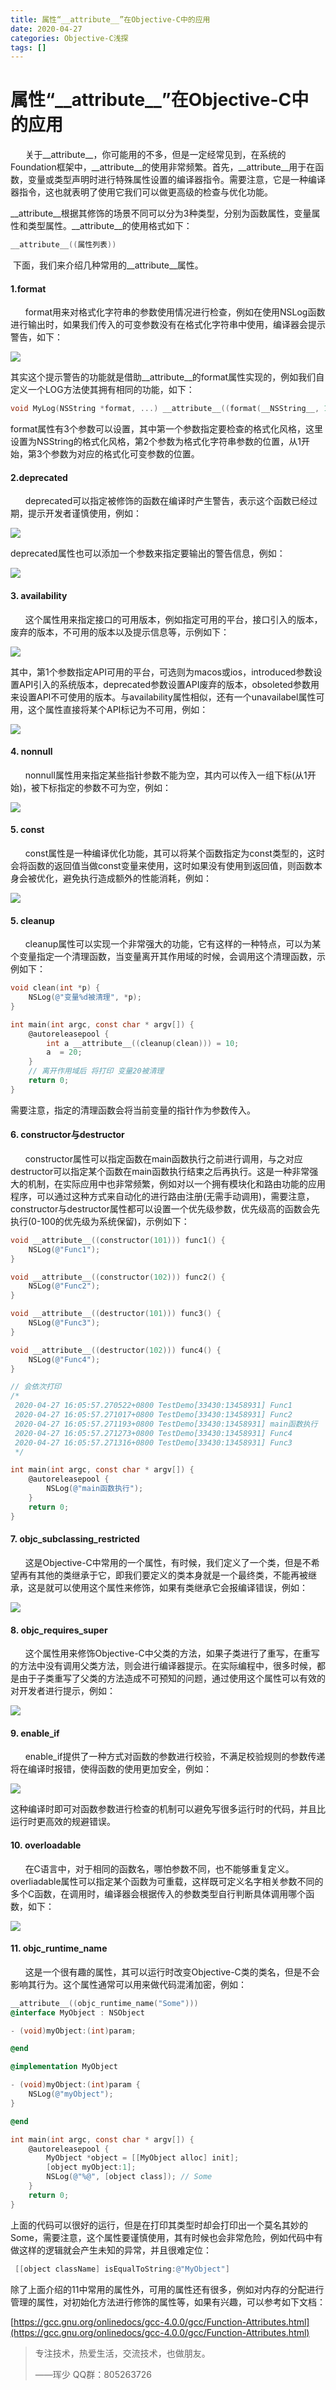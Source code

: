 ```yaml
---
title: 属性“__attribute__”在Objective-C中的应用
date: 2020-04-27
categories: Objective-C浅探
tags: []
---
```

# 属性“\_\_attribute\_\_”在Objective-C中的应用

      关于\_\_attribute\_\_，你可能用的不多，但是一定经常见到，在系统的Foundation框架中，\_\_attribute\_\_的使用非常频繁。首先，\_\_attribute\_\_用于在函数，变量或类型声明时进行特殊属性设置的编译器指令。需要注意，它是一种编译器指令，这也就表明了使用它我们可以做更高级的检查与优化功能。

\_\_attribute\_\_根据其修饰的场景不同可以分为3种类型，分别为函数属性，变量属性和类型属性。\_\_attribute\_\_的使用格式如下：

```objectivec
__attribute__((属性列表))
```

 下面，我们来介绍几种常用的\_\_attribute\_\_属性。

#### 1.format

      format用来对格式化字符串的参数使用情况进行检查，例如在使用NSLog函数进行输出时，如果我们传入的可变参数没有在格式化字符串中使用，编译器会提示警告，如下：

![](https://oscimg.oschina.net/oscnet/up-44157de1f62d193783f57002ce04b5b639e.png)

其实这个提示警告的功能就是借助\_\_attribute\_\_的format属性实现的，例如我们自定义一个LOG方法使其拥有相同的功能，如下：

```objectivec
void MyLog(NSString *format, ...) __attribute__((format(__NSString__, 1, 2)));
```

format属性有3个参数可以设置，其中第一个参数指定要检查的格式化风格，这里设置为NSString的格式化风格，第2个参数为格式化字符串参数的位置，从1开始，第3个参数为对应的格式化可变参数的位置。

#### 2.deprecated

      deprecated可以指定被修饰的函数在编译时产生警告，表示这个函数已经过期，提示开发者谨慎使用，例如：

![](https://oscimg.oschina.net/oscnet/up-ec22c2d63a144bd3ee64f1b3d496ac8aedf.png)

deprecated属性也可以添加一个参数来指定要输出的警告信息，例如：

![](https://oscimg.oschina.net/oscnet/up-4de6ae0f3964bafe60ebc68c1cddf58929c.png)

#### 3\. availability

      这个属性用来指定接口的可用版本，例如指定可用的平台，接口引入的版本，废弃的版本，不可用的版本以及提示信息等，示例如下：

![](https://oscimg.oschina.net/oscnet/up-5894568e9a88a45ab99303e8d3f99c041fc.png)

其中，第1个参数指定API可用的平台，可选则为macos或ios，introduced参数设置API引入的系统版本，deprecated参数设置API废弃的版本，obsoleted参数用来设置API不可使用的版本。与availability属性相似，还有一个unavailabel属性可用，这个属性直接将某个API标记为不可用，例如：

![](https://oscimg.oschina.net/oscnet/up-47702e896d75832c57bfee947c4b5ad8e94.png)

#### 4\. nonnull

      nonnull属性用来指定某些指针参数不能为空，其内可以传入一组下标(从1开始)，被下标指定的参数不可为空，例如：

![](https://oscimg.oschina.net/oscnet/up-0ef41c36a5d4f76728ec0d547284ae5b133.png)

#### 5\. const

      const属性是一种编译优化功能，其可以将某个函数指定为const类型的，这时会将函数的返回值当做const变量来使用，这时如果没有使用到返回值，则函数本身会被优化，避免执行造成额外的性能消耗，例如：

![](https://oscimg.oschina.net/oscnet/up-9d99dabd91bc49f9fae4e4a30e5ac76b86f.png)

#### 5\. cleanup

      cleanup属性可以实现一个非常强大的功能，它有这样的一种特点，可以为某个变量指定一个清理函数，当变量离开其作用域的时候，会调用这个清理函数，示例如下：

```objectivec
void clean(int *p) {
    NSLog(@"变量%d被清理", *p);
}

int main(int argc, const char * argv[]) {
    @autoreleasepool {
        int a __attribute__((cleanup(clean))) = 10;
        a  = 20;
    }
    // 离开作用域后 将打印 变量20被清理
    return 0;
}
```

需要注意，指定的清理函数会将当前变量的指针作为参数传入。

#### 6\. constructor与destructor

      constructor属性可以指定函数在main函数执行之前进行调用，与之对应destructor可以指定某个函数在main函数执行结束之后再执行。这是一种非常强大的机制，在实际应用中也非常频繁，例如对以一个拥有模块化和路由功能的应用程序，可以通过这种方式来自动化的进行路由注册(无需手动调用)，需要注意，constructor与destructor属性都可以设置一个优先级参数，优先级高的函数会先执行(0-100的优先级为系统保留)，示例如下：

```objectivec
void __attribute__((constructor(101))) func1() {
    NSLog(@"Func1");
}

void __attribute__((constructor(102))) func2() {
    NSLog(@"Func2");
}

void __attribute__((destructor(101))) func3() {
    NSLog(@"Func3");
}

void __attribute__((destructor(102))) func4() {
    NSLog(@"Func4");
}

// 会依次打印
/*
 2020-04-27 16:05:57.270522+0800 TestDemo[33430:13458931] Func1
 2020-04-27 16:05:57.271017+0800 TestDemo[33430:13458931] Func2
 2020-04-27 16:05:57.271193+0800 TestDemo[33430:13458931] main函数执行
 2020-04-27 16:05:57.271273+0800 TestDemo[33430:13458931] Func4
 2020-04-27 16:05:57.271316+0800 TestDemo[33430:13458931] Func3
 */

int main(int argc, const char * argv[]) {
    @autoreleasepool {
        NSLog(@"main函数执行");
    }
    return 0;
}
```

#### 7. objc\_subclassing\_restricted

      这是Objective-C中常用的一个属性，有时候，我们定义了一个类，但是不希望再有其他的类继承于它，即我们要定义的类本身就是一个最终类，不能再被继承，这是就可以使用这个属性来修饰，如果有类继承它会报编译错误，例如：

![](https://oscimg.oschina.net/oscnet/up-68ea8a47864946954392a12c6dd76a373c3.png)

#### 8\. objc\_requires\_super

      这个属性用来修饰Objective-C中父类的方法，如果子类进行了重写，在重写的方法中没有调用父类方法，则会进行编译器提示。在实际编程中，很多时候，都是由于子类重写了父类的方法造成不可预知的问题，通过使用这个属性可以有效的对开发者进行提示，例如：

![](https://oscimg.oschina.net/oscnet/up-b33646d565899a5a0c8d2c543785316786f.png)

#### 9\. enable_if

      enable_if提供了一种方式对函数的参数进行校验，不满足校验规则的参数传递将在编译时报错，使得函数的使用更加安全，例如：

![](https://oscimg.oschina.net/oscnet/up-78e9c3de459d5b1b09a08cd734b53836d22.png)

这种编译时即可对函数参数进行检查的机制可以避免写很多运行时的代码，并且比运行时更高效的规避错误。

#### 10. overloadable

      在C语言中，对于相同的函数名，哪怕参数不同，也不能够重复定义。overliadable属性可以指定某个函数为可重载，这样既可定义名字相关参数不同的多个C函数，在调用时，编译器会根据传入的参数类型自行判断具体调用哪个函数，如下：

![](https://oscimg.oschina.net/oscnet/up-47281109de946b94e5b99cb547246000921.png)

#### 11\. objc\_runtime\_name

      这是一个很有趣的属性，其可以运行时改变Objective-C类的类名，但是不会影响其行为。这个属性通常可以用来做代码混淆加密，例如：

```objectivec
__attribute__((objc_runtime_name("Some")))
@interface MyObject : NSObject

- (void)myObject:(int)param;

@end

@implementation MyObject

- (void)myObject:(int)param {
    NSLog(@"myObject");
}

@end

int main(int argc, const char * argv[]) {
    @autoreleasepool {
        MyObject *object = [[MyObject alloc] init];
        [object myObject:1];
        NSLog(@"%@", [object class]); // Some
    }
    return 0;
}
```

上面的代码可以很好的运行，但是在打印其类型时却会打印出一个莫名其妙的Some，需要注意，这个属性要谨慎使用，其有时候也会非常危险，例如代码中有做这样的逻辑就会产生未知的异常，并且很难定位：

```objectivec
 [[object className] isEqualToString:@"MyObject"]
```

除了上面介绍的11中常用的属性外，可用的属性还有很多，例如对内存的分配进行管理的属性，对初始化方法进行修饰的属性等，如果有兴趣，可以参考如下文档：

[https://gcc.gnu.org/onlinedocs/gcc-4.0.0/gcc/Function-Attributes.html](https://gcc.gnu.org/onlinedocs/gcc-4.0.0/gcc/Function-Attributes.html)

> 专注技术，热爱生活，交流技术，也做朋友。
> 
> ——珲少 QQ群：805263726
